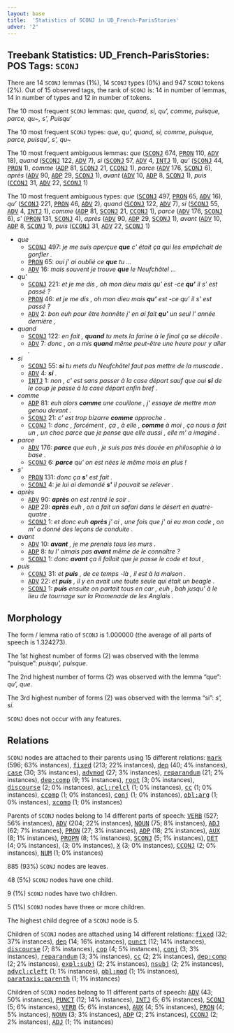 ```yaml
---
layout: base
title:  'Statistics of SCONJ in UD_French-ParisStories'
udver: '2'
---
```


## Treebank Statistics: UD_French-ParisStories: POS Tags: `SCONJ`

There are 14 `SCONJ` lemmas (1%), 14 `SCONJ` types (0%) and 947 `SCONJ` tokens (2%).
Out of 15 observed tags, the rank of `SCONJ` is: 14 in number of lemmas, 14 in number of types and 12 in number of tokens.

The 10 most frequent `SCONJ` lemmas: <em>que, quand, si, qu', comme, puisque, parce, qu~, s', Puisqu'</em>

The 10 most frequent `SCONJ` types:  <em>que, qu', quand, si, comme, puisque, parce, puisqu', s', qu~</em>

The 10 most frequent ambiguous lemmas: <em>que</em> (<tt><a href="fr_parisstories-pos-SCONJ.html">SCONJ</a></tt> 674, <tt><a href="fr_parisstories-pos-PRON.html">PRON</a></tt> 110, <tt><a href="fr_parisstories-pos-ADV.html">ADV</a></tt> 18), <em>quand</em> (<tt><a href="fr_parisstories-pos-SCONJ.html">SCONJ</a></tt> 122, <tt><a href="fr_parisstories-pos-ADV.html">ADV</a></tt> 7), <em>si</em> (<tt><a href="fr_parisstories-pos-SCONJ.html">SCONJ</a></tt> 57, <tt><a href="fr_parisstories-pos-ADV.html">ADV</a></tt> 4, <tt><a href="fr_parisstories-pos-INTJ.html">INTJ</a></tt> 1), <em>qu'</em> (<tt><a href="fr_parisstories-pos-SCONJ.html">SCONJ</a></tt> 44, <tt><a href="fr_parisstories-pos-PRON.html">PRON</a></tt> 1), <em>comme</em> (<tt><a href="fr_parisstories-pos-ADP.html">ADP</a></tt> 81, <tt><a href="fr_parisstories-pos-SCONJ.html">SCONJ</a></tt> 21, <tt><a href="fr_parisstories-pos-CCONJ.html">CCONJ</a></tt> 1), <em>parce</em> (<tt><a href="fr_parisstories-pos-ADV.html">ADV</a></tt> 176, <tt><a href="fr_parisstories-pos-SCONJ.html">SCONJ</a></tt> 6), <em>après</em> (<tt><a href="fr_parisstories-pos-ADV.html">ADV</a></tt> 90, <tt><a href="fr_parisstories-pos-ADP.html">ADP</a></tt> 29, <tt><a href="fr_parisstories-pos-SCONJ.html">SCONJ</a></tt> 1), <em>avant</em> (<tt><a href="fr_parisstories-pos-ADV.html">ADV</a></tt> 10, <tt><a href="fr_parisstories-pos-ADP.html">ADP</a></tt> 8, <tt><a href="fr_parisstories-pos-SCONJ.html">SCONJ</a></tt> 1), <em>puis</em> (<tt><a href="fr_parisstories-pos-CCONJ.html">CCONJ</a></tt> 31, <tt><a href="fr_parisstories-pos-ADV.html">ADV</a></tt> 22, <tt><a href="fr_parisstories-pos-SCONJ.html">SCONJ</a></tt> 1)

The 10 most frequent ambiguous types:  <em>que</em> (<tt><a href="fr_parisstories-pos-SCONJ.html">SCONJ</a></tt> 497, <tt><a href="fr_parisstories-pos-PRON.html">PRON</a></tt> 65, <tt><a href="fr_parisstories-pos-ADV.html">ADV</a></tt> 16), <em>qu'</em> (<tt><a href="fr_parisstories-pos-SCONJ.html">SCONJ</a></tt> 221, <tt><a href="fr_parisstories-pos-PRON.html">PRON</a></tt> 46, <tt><a href="fr_parisstories-pos-ADV.html">ADV</a></tt> 2), <em>quand</em> (<tt><a href="fr_parisstories-pos-SCONJ.html">SCONJ</a></tt> 122, <tt><a href="fr_parisstories-pos-ADV.html">ADV</a></tt> 7), <em>si</em> (<tt><a href="fr_parisstories-pos-SCONJ.html">SCONJ</a></tt> 55, <tt><a href="fr_parisstories-pos-ADV.html">ADV</a></tt> 4, <tt><a href="fr_parisstories-pos-INTJ.html">INTJ</a></tt> 1), <em>comme</em> (<tt><a href="fr_parisstories-pos-ADP.html">ADP</a></tt> 81, <tt><a href="fr_parisstories-pos-SCONJ.html">SCONJ</a></tt> 21, <tt><a href="fr_parisstories-pos-CCONJ.html">CCONJ</a></tt> 1), <em>parce</em> (<tt><a href="fr_parisstories-pos-ADV.html">ADV</a></tt> 176, <tt><a href="fr_parisstories-pos-SCONJ.html">SCONJ</a></tt> 6), <em>s'</em> (<tt><a href="fr_parisstories-pos-PRON.html">PRON</a></tt> 131, <tt><a href="fr_parisstories-pos-SCONJ.html">SCONJ</a></tt> 4), <em>après</em> (<tt><a href="fr_parisstories-pos-ADV.html">ADV</a></tt> 90, <tt><a href="fr_parisstories-pos-ADP.html">ADP</a></tt> 29, <tt><a href="fr_parisstories-pos-SCONJ.html">SCONJ</a></tt> 1), <em>avant</em> (<tt><a href="fr_parisstories-pos-ADV.html">ADV</a></tt> 10, <tt><a href="fr_parisstories-pos-ADP.html">ADP</a></tt> 8, <tt><a href="fr_parisstories-pos-SCONJ.html">SCONJ</a></tt> 1), <em>puis</em> (<tt><a href="fr_parisstories-pos-CCONJ.html">CCONJ</a></tt> 31, <tt><a href="fr_parisstories-pos-ADV.html">ADV</a></tt> 22, <tt><a href="fr_parisstories-pos-SCONJ.html">SCONJ</a></tt> 1)


* <em>que</em>
  * <tt><a href="fr_parisstories-pos-SCONJ.html">SCONJ</a></tt> 497: <em>je me suis aperçue <b>que</b> c' était ça qui les empêchait de gonfler .</em>
  * <tt><a href="fr_parisstories-pos-PRON.html">PRON</a></tt> 65: <em>oui j' ai oublié ce <b>que</b> tu …</em>
  * <tt><a href="fr_parisstories-pos-ADV.html">ADV</a></tt> 16: <em>mais souvent je trouve <b>que</b> le Neufchâtel …</em>
* <em>qu'</em>
  * <tt><a href="fr_parisstories-pos-SCONJ.html">SCONJ</a></tt> 221: <em>et je me dis , oh mon dieu mais qu' est -ce <b>qu'</b> il s' est passé ?</em>
  * <tt><a href="fr_parisstories-pos-PRON.html">PRON</a></tt> 46: <em>et je me dis , oh mon dieu mais <b>qu'</b> est -ce qu' il s' est passé ?</em>
  * <tt><a href="fr_parisstories-pos-ADV.html">ADV</a></tt> 2: <em>bon euh pour être honnête j' en ai fait <b>qu'</b> un seul l' année dernière ,</em>
* <em>quand</em>
  * <tt><a href="fr_parisstories-pos-SCONJ.html">SCONJ</a></tt> 122: <em>en fait , <b>quand</b> tu mets la farine à le final ça se décolle .</em>
  * <tt><a href="fr_parisstories-pos-ADV.html">ADV</a></tt> 7: <em>donc , on a mis <b>quand</b> même peut-être une heure pour y aller .</em>
* <em>si</em>
  * <tt><a href="fr_parisstories-pos-SCONJ.html">SCONJ</a></tt> 55: <em><b>si</b> tu mets du Neufchâtel faut pas mettre de la muscade .</em>
  * <tt><a href="fr_parisstories-pos-ADV.html">ADV</a></tt> 4: <em><b>si</b> .</em>
  * <tt><a href="fr_parisstories-pos-INTJ.html">INTJ</a></tt> 1: <em>non , c' est sans passer à la case départ sauf que oui <b>si</b> de le coup je passe à la case départ enfin bref .</em>
* <em>comme</em>
  * <tt><a href="fr_parisstories-pos-ADP.html">ADP</a></tt> 81: <em>euh alors <b>comme</b> une couillone , j' essaye de mettre mon genou devant .</em>
  * <tt><a href="fr_parisstories-pos-SCONJ.html">SCONJ</a></tt> 21: <em>c' est trop bizarre <b>comme</b> approche .</em>
  * <tt><a href="fr_parisstories-pos-CCONJ.html">CCONJ</a></tt> 1: <em>donc , forcément , ça , à elle , <b>comme</b> à moi , ça nous a fait un , un choc parce que je pense que elle aussi , elle m' a imaginé .</em>
* <em>parce</em>
  * <tt><a href="fr_parisstories-pos-ADV.html">ADV</a></tt> 176: <em><b>parce</b> que euh , je suis pas très douée en philosophie à la base .</em>
  * <tt><a href="fr_parisstories-pos-SCONJ.html">SCONJ</a></tt> 6: <em><b>parce</b> qu' on est nées le même mois en plus !</em>
* <em>s'</em>
  * <tt><a href="fr_parisstories-pos-PRON.html">PRON</a></tt> 131: <em>donc ça <b>s'</b> est fait .</em>
  * <tt><a href="fr_parisstories-pos-SCONJ.html">SCONJ</a></tt> 4: <em>je lui ai demandé <b>s'</b> il pouvait se relever .</em>
* <em>après</em>
  * <tt><a href="fr_parisstories-pos-ADV.html">ADV</a></tt> 90: <em><b>après</b> on est rentré le soir .</em>
  * <tt><a href="fr_parisstories-pos-ADP.html">ADP</a></tt> 29: <em><b>après</b> euh , on a fait un safari dans le désert en quatre-quatre .</em>
  * <tt><a href="fr_parisstories-pos-SCONJ.html">SCONJ</a></tt> 1: <em>et donc euh <b>après</b> j' ai , une fois que j' ai eu mon code , on m' a donné des leçons de conduite .</em>
* <em>avant</em>
  * <tt><a href="fr_parisstories-pos-ADV.html">ADV</a></tt> 10: <em><b>avant</b> , je me prenais tous les murs .</em>
  * <tt><a href="fr_parisstories-pos-ADP.html">ADP</a></tt> 8: <em>tu l' aimais pas <b>avant</b> même de le connaître ?</em>
  * <tt><a href="fr_parisstories-pos-SCONJ.html">SCONJ</a></tt> 1: <em>donc <b>avant</b> ça il fallait que je passe le code et tout ,</em>
* <em>puis</em>
  * <tt><a href="fr_parisstories-pos-CCONJ.html">CCONJ</a></tt> 31: <em>et <b>puis</b> , de ce temps -là , il est à la maison .</em>
  * <tt><a href="fr_parisstories-pos-ADV.html">ADV</a></tt> 22: <em>et <b>puis</b> , il y en avait une toute seule qui était un beagle .</em>
  * <tt><a href="fr_parisstories-pos-SCONJ.html">SCONJ</a></tt> 1: <em><b>puis</b> ensuite on partait tous en car , euh , bah jusqu' à le lieu de tournage sur la Promenade de les Anglais .</em>

## Morphology

The form / lemma ratio of `SCONJ` is 1.000000 (the average of all parts of speech is 1.324273).

The 1st highest number of forms (2) was observed with the lemma “puisque”: <em>puisqu', puisque</em>.

The 2nd highest number of forms (2) was observed with the lemma “que”: <em>qu', que</em>.

The 3rd highest number of forms (2) was observed with the lemma “si”: <em>s', si</em>.

`SCONJ` does not occur with any features.


## Relations

`SCONJ` nodes are attached to their parents using 15 different relations: <tt><a href="fr_parisstories-dep-mark.html">mark</a></tt> (596; 63% instances), <tt><a href="fr_parisstories-dep-fixed.html">fixed</a></tt> (213; 22% instances), <tt><a href="fr_parisstories-dep-dep.html">dep</a></tt> (40; 4% instances), <tt><a href="fr_parisstories-dep-case.html">case</a></tt> (30; 3% instances), <tt><a href="fr_parisstories-dep-advmod.html">advmod</a></tt> (27; 3% instances), <tt><a href="fr_parisstories-dep-reparandum.html">reparandum</a></tt> (21; 2% instances), <tt><a href="fr_parisstories-dep-dep-comp.html">dep:comp</a></tt> (9; 1% instances), <tt><a href="fr_parisstories-dep-root.html">root</a></tt> (3; 0% instances), <tt><a href="fr_parisstories-dep-discourse.html">discourse</a></tt> (2; 0% instances), <tt><a href="fr_parisstories-dep-acl-relcl.html">acl:relcl</a></tt> (1; 0% instances), <tt><a href="fr_parisstories-dep-cc.html">cc</a></tt> (1; 0% instances), <tt><a href="fr_parisstories-dep-ccomp.html">ccomp</a></tt> (1; 0% instances), <tt><a href="fr_parisstories-dep-conj.html">conj</a></tt> (1; 0% instances), <tt><a href="fr_parisstories-dep-obl-arg.html">obl:arg</a></tt> (1; 0% instances), <tt><a href="fr_parisstories-dep-xcomp.html">xcomp</a></tt> (1; 0% instances)

Parents of `SCONJ` nodes belong to 14 different parts of speech: <tt><a href="fr_parisstories-pos-VERB.html">VERB</a></tt> (527; 56% instances), <tt><a href="fr_parisstories-pos-ADV.html">ADV</a></tt> (204; 22% instances), <tt><a href="fr_parisstories-pos-NOUN.html">NOUN</a></tt> (75; 8% instances), <tt><a href="fr_parisstories-pos-ADJ.html">ADJ</a></tt> (62; 7% instances), <tt><a href="fr_parisstories-pos-PRON.html">PRON</a></tt> (27; 3% instances), <tt><a href="fr_parisstories-pos-ADP.html">ADP</a></tt> (18; 2% instances), <tt><a href="fr_parisstories-pos-AUX.html">AUX</a></tt> (8; 1% instances), <tt><a href="fr_parisstories-pos-PROPN.html">PROPN</a></tt> (8; 1% instances), <tt><a href="fr_parisstories-pos-SCONJ.html">SCONJ</a></tt> (5; 1% instances), <tt><a href="fr_parisstories-pos-DET.html">DET</a></tt> (4; 0% instances),  (3; 0% instances), <tt><a href="fr_parisstories-pos-X.html">X</a></tt> (3; 0% instances), <tt><a href="fr_parisstories-pos-CCONJ.html">CCONJ</a></tt> (2; 0% instances), <tt><a href="fr_parisstories-pos-NUM.html">NUM</a></tt> (1; 0% instances)

885 (93%) `SCONJ` nodes are leaves.

48 (5%) `SCONJ` nodes have one child.

9 (1%) `SCONJ` nodes have two children.

5 (1%) `SCONJ` nodes have three or more children.

The highest child degree of a `SCONJ` node is 5.

Children of `SCONJ` nodes are attached using 14 different relations: <tt><a href="fr_parisstories-dep-fixed.html">fixed</a></tt> (32; 37% instances), <tt><a href="fr_parisstories-dep-dep.html">dep</a></tt> (14; 16% instances), <tt><a href="fr_parisstories-dep-punct.html">punct</a></tt> (12; 14% instances), <tt><a href="fr_parisstories-dep-discourse.html">discourse</a></tt> (7; 8% instances), <tt><a href="fr_parisstories-dep-cop.html">cop</a></tt> (4; 5% instances), <tt><a href="fr_parisstories-dep-conj.html">conj</a></tt> (3; 3% instances), <tt><a href="fr_parisstories-dep-reparandum.html">reparandum</a></tt> (3; 3% instances), <tt><a href="fr_parisstories-dep-cc.html">cc</a></tt> (2; 2% instances), <tt><a href="fr_parisstories-dep-dep-comp.html">dep:comp</a></tt> (2; 2% instances), <tt><a href="fr_parisstories-dep-expl-subj.html">expl:subj</a></tt> (2; 2% instances), <tt><a href="fr_parisstories-dep-nsubj.html">nsubj</a></tt> (2; 2% instances), <tt><a href="fr_parisstories-dep-advcl-cleft.html">advcl:cleft</a></tt> (1; 1% instances), <tt><a href="fr_parisstories-dep-obl-mod.html">obl:mod</a></tt> (1; 1% instances), <tt><a href="fr_parisstories-dep-parataxis-parenth.html">parataxis:parenth</a></tt> (1; 1% instances)

Children of `SCONJ` nodes belong to 11 different parts of speech: <tt><a href="fr_parisstories-pos-ADV.html">ADV</a></tt> (43; 50% instances), <tt><a href="fr_parisstories-pos-PUNCT.html">PUNCT</a></tt> (12; 14% instances), <tt><a href="fr_parisstories-pos-INTJ.html">INTJ</a></tt> (5; 6% instances), <tt><a href="fr_parisstories-pos-SCONJ.html">SCONJ</a></tt> (5; 6% instances), <tt><a href="fr_parisstories-pos-VERB.html">VERB</a></tt> (5; 6% instances), <tt><a href="fr_parisstories-pos-AUX.html">AUX</a></tt> (4; 5% instances), <tt><a href="fr_parisstories-pos-PRON.html">PRON</a></tt> (4; 5% instances), <tt><a href="fr_parisstories-pos-NOUN.html">NOUN</a></tt> (3; 3% instances), <tt><a href="fr_parisstories-pos-ADP.html">ADP</a></tt> (2; 2% instances), <tt><a href="fr_parisstories-pos-CCONJ.html">CCONJ</a></tt> (2; 2% instances), <tt><a href="fr_parisstories-pos-ADJ.html">ADJ</a></tt> (1; 1% instances)

